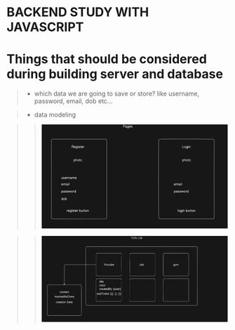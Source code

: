 # BACKEND STUDY WITH JAVASCRIPT

# Things that should be considered during building server and database

> - which data we are going to save or store? like username, password, email, dob etc...

> - data modeling

>> ![page model](<images/pages model.png>)

>> ![Todo model](<images/Todo Model.png>)